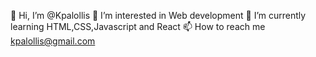 👋 Hi, I’m @Kpalollis
👀 I’m interested in Web development
🌱 I’m currently learning HTML,CSS,Javascript and React
📫 How to reach me kpalollis@gmail.com
